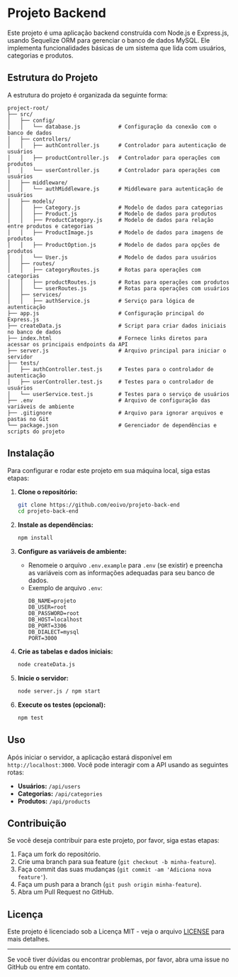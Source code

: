 # Projeto Backend

Este projeto é uma aplicação backend construída com Node.js e Express.js, usando Sequelize ORM para gerenciar o banco de dados MySQL. Ele implementa funcionalidades básicas de um sistema que lida com usuários, categorias e produtos.

## Estrutura do Projeto

A estrutura do projeto é organizada da seguinte forma:

```
project-root/
├── src/
│   ├── config/
│   │   └── database.js            # Configuração da conexão com o banco de dados
│   ├── controllers/
│   │   ├── authController.js      # Controlador para autenticação de usuários
│   │   ├── productController.js   # Controlador para operações com produtos
│   │   └── userController.js      # Controlador para operações com usuários
│   ├── middleware/
│   │   └── authMiddleware.js      # Middleware para autenticação de usuários
│   ├── models/
│   │   ├── Category.js            # Modelo de dados para categorias
│   │   ├── Product.js             # Modelo de dados para produtos
│   │   ├── ProductCategory.js     # Modelo de dados para relação entre produtos e categorias
│   │   ├── ProductImage.js        # Modelo de dados para imagens de produtos
│   │   ├── ProductOption.js       # Modelo de dados para opções de produtos
│   │   └── User.js                # Modelo de dados para usuários
│   ├── routes/
│   │   ├── categoryRoutes.js      # Rotas para operações com categorias
│   │   ├── productRoutes.js       # Rotas para operações com produtos
│   │   └── userRoutes.js          # Rotas para operações com usuários
│   ├── services/
│   │   ├── authService.js         # Serviço para lógica de autenticação
├── app.js                         # Configuração principal do Express.js
├── createData.js                  # Script para criar dados iniciais no banco de dados
├── index.html                     # Fornece links diretos para acessar os principais endpoints da API
├── server.js                      # Arquivo principal para iniciar o servidor
├── tests/
│   ├── authController.test.js     # Testes para o controlador de autenticação
│   ├── userController.test.js     # Testes para o controlador de usuários
│   └── userService.test.js        # Testes para o serviço de usuários
├── .env                           # Arquivo de configuração das variáveis de ambiente
├── .gitignore                     # Arquivo para ignorar arquivos e pastas no Git
└── package.json                   # Gerenciador de dependências e scripts do projeto
```

## Instalação

Para configurar e rodar este projeto em sua máquina local, siga estas etapas:

1. **Clone o repositório:**
   ```bash
   git clone https://github.com/eoivo/projeto-back-end
   cd projeto-back-end
   ```

2. **Instale as dependências:**
   ```bash
   npm install 
   ```

3. **Configure as variáveis de ambiente:**
   - Renomeie o arquivo `.env.example` para `.env` (se existir) e preencha as variáveis com as informações adequadas para seu banco de dados.
   - Exemplo de arquivo `.env`:
     ```
     DB_NAME=projeto
     DB_USER=root
     DB_PASSWORD=root
     DB_HOST=localhost
     DB_PORT=3306
     DB_DIALECT=mysql
     PORT=3000
     ```

4. **Crie as tabelas e dados iniciais:**
   ```bash
   node createData.js
   ```

5. **Inicie o servidor:**
   ```bash
   node server.js / npm start
   ```

6. **Execute os testes (opcional):**
   ```bash
   npm test
   ```

## Uso

Após iniciar o servidor, a aplicação estará disponível em `http://localhost:3000`. Você pode interagir com a API usando as seguintes rotas:

- **Usuários:** `/api/users`
- **Categorias:** `/api/categories`
- **Produtos:** `/api/products`

## Contribuição

Se você deseja contribuir para este projeto, por favor, siga estas etapas:

1. Faça um fork do repositório.
2. Crie uma branch para sua feature (`git checkout -b minha-feature`).
3. Faça commit das suas mudanças (`git commit -am 'Adiciona nova feature'`).
4. Faça um push para a branch (`git push origin minha-feature`).
5. Abra um Pull Request no GitHub.

## Licença

Este projeto é licenciado sob a Licença MIT - veja o arquivo [LICENSE](LICENSE) para mais detalhes.

---

Se você tiver dúvidas ou encontrar problemas, por favor, abra uma issue no GitHub ou entre em contato.
